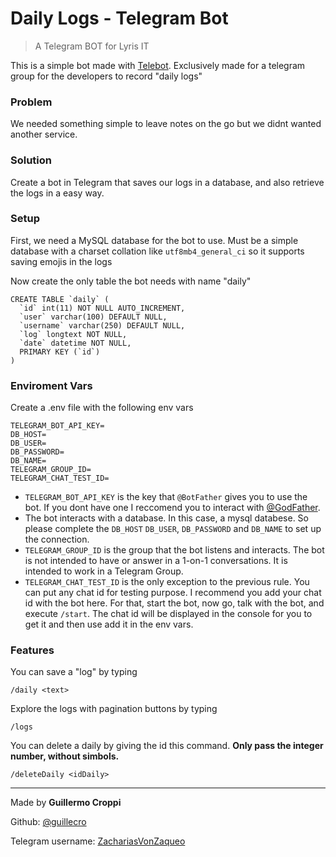 # Daily Logs - Telegram Bot
> A Telegram BOT for Lyris IT

This is a simple bot made with [Telebot](https://github.com/mullwar/telebot). Exclusively made for a telegram group for the developers to record "daily logs"

### Problem
We needed something simple to leave notes on the go but we didnt wanted another service.

### Solution
Create a bot in Telegram that saves our logs in a database, and also retrieve the logs in a easy way.

### Setup

First, we need a MySQL database for the bot to use. Must be a simple database with a charset collation like `utf8mb4_general_ci` so it supports saving emojis in the logs

Now create the only table the bot needs with name "daily"

```
CREATE TABLE `daily` (
  `id` int(11) NOT NULL AUTO_INCREMENT,
  `user` varchar(100) DEFAULT NULL,
  `username` varchar(250) DEFAULT NULL,
  `log` longtext NOT NULL,
  `date` datetime NOT NULL,
  PRIMARY KEY (`id`)
)
```



### Enviroment Vars

Create a .env file with the following env vars
```
TELEGRAM_BOT_API_KEY=
DB_HOST=
DB_USER=
DB_PASSWORD=
DB_NAME=
TELEGRAM_GROUP_ID=
TELEGRAM_CHAT_TEST_ID=
```

* `TELEGRAM_BOT_API_KEY` is the key that `@BotFather` gives you to use the bot. If you dont have one I reccomend you to interact with [@GodFather](https://t.me/GodFather).
* The bot interacts with a database. In this case, a mysql databese. So please complete the `DB_HOST`
`DB_USER`,
`DB_PASSWORD` and
`DB_NAME` to set up the connection.
* `TELEGRAM_GROUP_ID` is the group that the bot listens and interacts. The bot is not intended to have or answer in a 1-on-1 conversations. It is intended to work in a Telegram Group.
* `TELEGRAM_CHAT_TEST_ID` is the only exception to the previous rule. You can put any chat id for testing purpose. I recommend you add your chat id with the bot here. For that, start the bot, now go, talk with the bot, and execute `/start`. The chat id will be displayed in the console for you to get it and then use add it in the env vars.



### Features

You can save a "log" by typing 

```
/daily <text>
```

Explore the logs with pagination buttons by typing

```
/logs
```

You can delete a daily by giving the id this command. **Only pass the integer number, without simbols.**
```
/deleteDaily <idDaily>
```

---

Made by **Guillermo Croppi**

Github: [@guillecro](https://github.com/guillecro)

Telegram username: [ZachariasVonZaqueo](https://t.me/ZachariasVonZaqueo)
